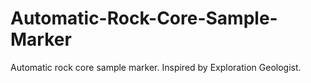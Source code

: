 # Automatic-Rock-Core-Sample-Marker
Automatic rock core sample marker. Inspired by Exploration Geologist.

